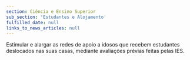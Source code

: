 ```yaml
---
section: Ciência e Ensino Superior
sub_section: 'Estudantes e Alojamento'
fulfilled_date: null
links_to_news_articles: null
---
```


Estimular e alargar as redes de apoio a idosos que recebem estudantes deslocados nas suas casas, mediante avaliações prévias feitas pelas IES.